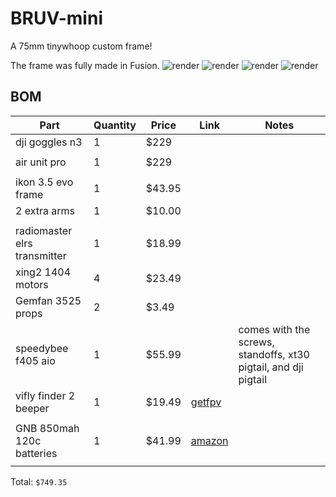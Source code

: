 # BRUV-mini

A 75mm tinywhoop custom frame!

The frame was fully made in Fusion.
![render](https://hc-cdn.hel1.your-objectstorage.com/s/v3/4f4e4da85feec8a0dba3f21e50d8a119f62831bd_mini_drone_frame_2025-jun-12_03-24-35pm-000_customizedview15170929896.png)
![render](https://hc-cdn.hel1.your-objectstorage.com/s/v3/dd0f6015f9e2e8982eb5450ec031ed1e8dcf34ab_mini_drone_frame_2025-jun-12_03-32-30pm-000_customizedview33476468584.png)
![render](https://hc-cdn.hel1.your-objectstorage.com/s/v3/c7a732422ddc65ffb56d95d5c2db8654ff6ba528_mini_drone_frame_2025-jun-12_03-33-45pm-000_customizedview23452069027.png)
![render](https://hc-cdn.hel1.your-objectstorage.com/s/v3/45ded27c9e98514d4d0557f3b4dc4cd2a47f5451_mini_drone_frame_2025-jun-12_03-35-29pm-000_customizedview38184516535.png)

## BOM

| Part                         | Quantity | Price  | Link                                                                                                          | Notes                                                           |
| ---------------------------- | -------- | ------ | ------------------------------------------------------------------------------------------------------------- | --------------------------------------------------------------- |
| dji goggles n3               | 1        | $229   |                                                                                                               |
|                              |
| air unit pro                 | 1        | $229   |                                                                                                               |
|                              |
| ikon 3.5 evo frame           | 1        | $43.95 |                                                                                                               |
| 2 extra arms                 | 1        | $10.00 |                                                                                                               |
|                              |
| radiomaster elrs transmitter | 1        | $18.99 |                                                                                                               |
| xing2 1404 motors            | 4        | $23.49 |                                                                                                               |
| Gemfan 3525 props            | 2        | $3.49  |                                                                                                               |
| speedybee f405 aio           | 1        | $55.99 |                                                                                                               | comes with the screws, standoffs, xt30 pigtail, and dji pigtail |
| vifly finder 2 beeper        | 1        | $19.49 | [getfpv](https://www.getfpv.com/vifly-finder-2-drone-buzzer.html)                                             |
|                              |
| GNB 850mah 120c batteries    | 1        | $41.99 | [amazon](https://www.amazon.com/dp/B0B68MV9LD)                                                                |
|                              |

Total: `$749.35`  
